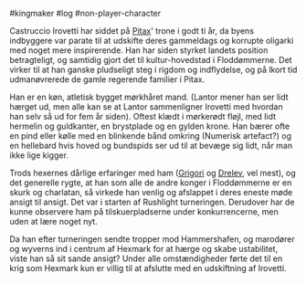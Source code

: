 #kingmaker #log #non-player-character

Castruccio Irovetti har siddet på [Pitax](Pitax.md)' trone i godt ti år, da byens indbyggere var parate til at udskifte deres gammeldags og korrupte oligarki med noget mere inspirerende. Han har siden styrket landets position betragteligt, og samtidig gjort det til kultur-hovedstad i Floddømmerne. Det virker til at han ganske pludseligt steg i rigdom og indflydelse, og på lkort tid udmanøvrerede de gamle regerende familier i Pitax.
Han er en køn, atletisk bygget mørkhåret mand. (Lantor mener han ser lidt hærget ud, men alle kan se at Lantor sammenligner Irovetti med hvordan han selv så ud for fem år siden). Oftest klædt i mørkerødt fløjl, med lidt hermelin og guldkanter, en brystplade og en gylden krone. Han bærer ofte en pind eller kølle med en blinkende bånd omkring (Numerisk artefact?) og en hellebard hvis hoved og bundspids ser ud til at bevæge sig lidt, når man ikke lige kigger.
Trods hexernes dårlige erfaringer med ham ([Grigori](Grigori.md) og [Drelev](Drelev.md), vel mest), og det generelle rygte, at han som alle de andre konger i Floddømmerne er en skurk og charlatan, så virkede han venlig og afslappet i deres eneste møde ansigt til ansigt. Det var i starten af Rushlight turneringen. Derudover har de kunne observere ham på tilskuerpladserne under konkurrencerne, men uden at lære noget nyt. 
Da han efter turneringen sendte tropper mod Hammershafen, og marodører og wyverns ind i centrum af Hexmark for at hærge og skabe ustabilitet, viste han så sit sande ansigt? Under alle omstændigheder førte det til en krig som Hexmark kun er villig til at afslutte med en udskiftning af Irovetti.
